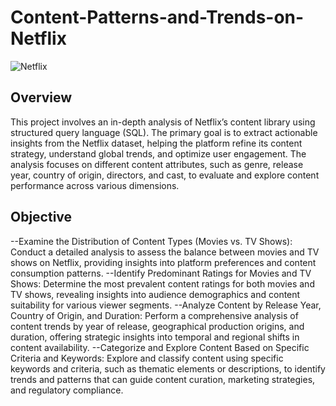 # Content-Patterns-and-Trends-on-Netflix

![Netflix](https://github.com/user-attachments/assets/f2abb82d-c9eb-43f6-80e7-401666d150ec)

## Overview
This project involves an in-depth analysis of Netflix’s content library using structured query language (SQL). The primary goal is to extract actionable insights from the Netflix dataset, helping the platform refine its content strategy, understand global trends, and optimize user engagement. The analysis focuses on different content attributes, such as genre, release year, country of origin, directors, and cast, to evaluate and explore content performance across various dimensions.

## Objective
--Examine the Distribution of Content Types (Movies vs. TV Shows):
Conduct a detailed analysis to assess the balance between movies and TV shows on Netflix, providing insights into platform preferences and content consumption patterns.
--Identify Predominant Ratings for Movies and TV Shows:
Determine the most prevalent content ratings for both movies and TV shows, revealing insights into audience demographics and content suitability for various viewer segments. 
--Analyze Content by Release Year, Country of Origin, and Duration:
Perform a comprehensive analysis of content trends by year of release, geographical production origins, and duration, offering strategic insights into temporal and regional shifts in content availability.
--Categorize and Explore Content Based on Specific Criteria and Keywords:
Explore and classify content using specific keywords and criteria, such as thematic elements or descriptions, to identify trends and patterns that can guide content curation, marketing strategies, and regulatory compliance.
